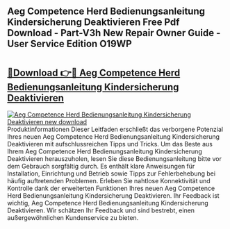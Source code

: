 ## Aeg Competence Herd Bedienungsanleitung Kindersicherung Deaktivieren Free Pdf Download - Part-V3h New Repair Owner Guide - User Service Edition O19WP

# <h2><a href="http://df4qsmn.blite.top/?on=Aeg+Competence+Herd+Bedienungsanleitung+Kindersicherung+Deaktivieren">🔗Download 👉🔴 Aeg Competence Herd Bedienungsanleitung Kindersicherung Deaktivieren</a></h2>

[![Aeg Competence Herd Bedienungsanleitung Kindersicherung Deaktivieren new download](https://i.imgur.com/lujVjoI.png)](http://df4qsmn.blite.top/?on=Aeg+Competence+Herd+Bedienungsanleitung+Kindersicherung+Deaktivieren)
Produktinformationen Dieser Leitfaden erschließt das verborgene Potenzial Ihres neuen Aeg Competence Herd Bedienungsanleitung Kindersicherung Deaktivieren mit aufschlussreichen Tipps und Tricks. Um das Beste aus Ihrem Aeg Competence Herd Bedienungsanleitung Kindersicherung Deaktivieren herauszuholen, lesen Sie diese Bedienungsanleitung bitte vor dem Gebrauch sorgfältig durch. Es enthält klare Anweisungen für Installation, Einrichtung und Betrieb sowie Tipps zur Fehlerbehebung bei häufig auftretenden Problemen. Erleben Sie nahtlose Konnektivität und Kontrolle dank der erweiterten Funktionen Ihres neuen Aeg Competence Herd Bedienungsanleitung Kindersicherung Deaktivieren. Ihr Feedback ist wichtig, Aeg Competence Herd Bedienungsanleitung Kindersicherung Deaktivieren. Wir schätzen Ihr Feedback und sind bestrebt, einen außergewöhnlichen Kundenservice zu bieten.
